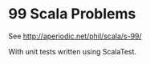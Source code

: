 # 99 Scala Problems

See http://aperiodic.net/phil/scala/s-99/

With unit tests written using ScalaTest.
